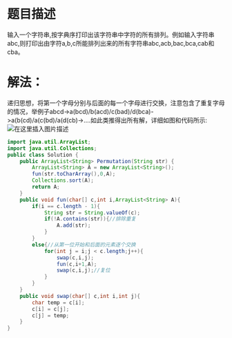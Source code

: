 # 题目描述
输入一个字符串,按字典序打印出该字符串中字符的所有排列。例如输入字符串abc,则打印出由字符a,b,c所能排列出来的所有字符串abc,acb,bac,bca,cab和cba。

# 解法：
递归思想，将第一个字母分别与后面的每一个字母进行交换，注意包含了重复字母的情况，举例子abcd->a(bcd)/b(acd)/c(bad)/d(bca)->a(b(cd)/a(c(bd)/a(d(cb)->....如此类推得出所有解，详细如图和代码所示:
![在这里插入图片描述](https://imgconvert.csdnimg.cn/aHR0cHM6Ly91cGxvYWRmaWxlcy5ub3djb2Rlci5jb20vaW1hZ2VzLzIwMTcwNzA1Lzc1NzgxMDhfMTQ5OTI1MDExNjIzNV84RjAzMkY2NjVFQkIyOTc4QzI2QzQwNTFENUI4OUU5MA?x-oss-process=image/format,png)
```java
import java.util.ArrayList;
import java.util.Collections;
public class Solution {
    public ArrayList<String> Permutation(String str) {
        ArrayList<String> A = new ArrayList<String>();       
        fun(str.toCharArray(),0,A);
        Collections.sort(A);
        return A;
    }
    public void fun(char[] c,int i,ArrayList<String> A){
        if(i == c.length - 1){
            String str = String.valueOf(c);
            if(!A.contains(str)){//排除重复
                A.add(str);
            }
        }
        else{//从第一位开始和后面的元素逐个交换
            for(int j = i;j < c.length;j++){
                swap(c,i,j);
                fun(c,i+1,A);
                swap(c,i,j);//复位
            }
        }
    }
    public void swap(char[] c,int i,int j){
        char temp = c[i];
        c[i] = c[j];
        c[j] = temp;
    }
}
```
